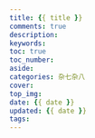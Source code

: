 ```yaml
---
title: {{ title }}
comments: true
description:
keywords:
toc: true
toc_number:
aside:
categories: 杂七杂八
cover:
top_img:
date: {{ date }}
updated: {{ date }}
tags:
---
```

